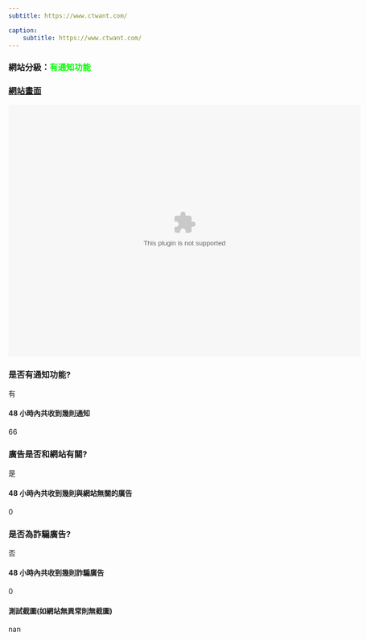 ```yaml
---
subtitle: https://www.ctwant.com/

caption:
	subtitle: https://www.ctwant.com/
---
```


<h3>網站分級：<font color="#00FF00">有通知功能</font></h3>

### [網站畫面](https://www.ctwant.com/)
<embed src="https://web.archive.org/web/https://www.ctwant.com/" style="width:700px; height: 500px;">

### 是否有通知功能?
有

#### 48 小時內共收到幾則通知
66

### 廣告是否和網站有關?
是

#### 48 小時內共收到幾則與網站無關的廣告
0

### 是否為詐騙廣告?
否

#### 48 小時內共收到幾則詐騙廣告
0

#### 測試截圖(如網站無異常則無截圖)
nan

